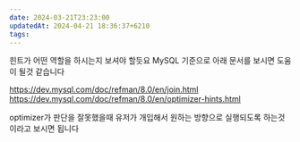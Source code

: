 ```yaml
---
date: 2024-03-21T23:23:00
updatedAt: 2024-04-21 18:36:37+6210
tags: 
---
```

힌트가 어떤 역할을 하시는지 보셔야 할듯요
MySQL 기준으로 아래 문서를 보시면 도움이 될것 같습니다

https://dev.mysql.com/doc/refman/8.0/en/join.html
https://dev.mysql.com/doc/refman/8.0/en/optimizer-hints.html

optimizer가 판단을 잘못했을때 유저가 개입해서 원하는 방향으로 실행되도록 하는것이라고 보시면 됩니다